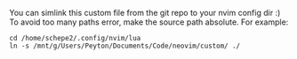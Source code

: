 You can simlink this custom file from the git repo to your nvim config dir :)
To avoid too many paths error, make the source path absolute. For example:

```
cd /home/schepe2/.config/nvim/lua 
ln -s /mnt/g/Users/Peyton/Documents/Code/neovim/custom/ ./ 
```
